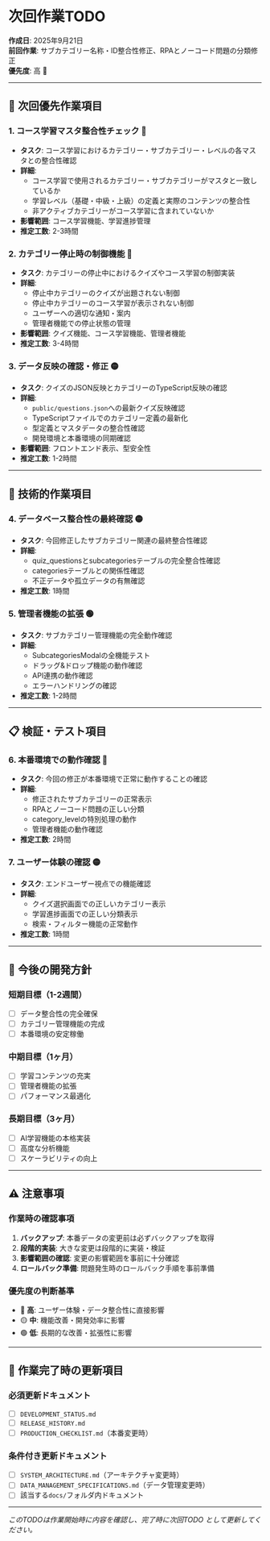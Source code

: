 # 次回作業TODO

**作成日**: 2025年9月21日  
**前回作業**: サブカテゴリー名称・ID整合性修正、RPAとノーコード問題の分類修正  
**優先度**: 高 🔴

---

## 🎯 **次回優先作業項目**

### **1. コース学習マスタ整合性チェック** 🔴
- **タスク**: コース学習におけるカテゴリー・サブカテゴリー・レベルの各マスタとの整合性確認
- **詳細**:
  - コース学習で使用されるカテゴリー・サブカテゴリーがマスタと一致しているか
  - 学習レベル（基礎・中級・上級）の定義と実際のコンテンツの整合性
  - 非アクティブカテゴリーがコース学習に含まれていないか
- **影響範囲**: コース学習機能、学習進捗管理
- **推定工数**: 2-3時間

### **2. カテゴリー停止時の制御機能** 🔴
- **タスク**: カテゴリーの停止中におけるクイズやコース学習の制御実装
- **詳細**:
  - 停止中カテゴリーのクイズが出題されない制御
  - 停止中カテゴリーのコース学習が表示されない制御
  - ユーザーへの適切な通知・案内
  - 管理者機能での停止状態の管理
- **影響範囲**: クイズ機能、コース学習機能、管理者機能
- **推定工数**: 3-4時間

### **3. データ反映の確認・修正** 🟡
- **タスク**: クイズのJSON反映とカテゴリーのTypeScript反映の確認
- **詳細**:
  - `public/questions.json`への最新クイズ反映確認
  - TypeScriptファイルでのカテゴリー定義の最新化
  - 型定義とマスタデータの整合性確認
  - 開発環境と本番環境の同期確認
- **影響範囲**: フロントエンド表示、型安全性
- **推定工数**: 1-2時間

---

## 🔧 **技術的作業項目**

### **4. データベース整合性の最終確認** 🟡
- **タスク**: 今回修正したサブカテゴリー関連の最終整合性確認
- **詳細**:
  - quiz_questionsとsubcategoriesテーブルの完全整合性確認
  - categoriesテーブルとの関係性確認
  - 不正データや孤立データの有無確認
- **推定工数**: 1時間

### **5. 管理者機能の拡張** 🟢
- **タスク**: サブカテゴリー管理機能の完全動作確認
- **詳細**:
  - SubcategoriesModalの全機能テスト
  - ドラッグ&ドロップ機能の動作確認
  - API連携の動作確認
  - エラーハンドリングの確認
- **推定工数**: 1-2時間

---

## 📋 **検証・テスト項目**

### **6. 本番環境での動作確認** 🔴
- **タスク**: 今回の修正が本番環境で正常に動作することの確認
- **詳細**:
  - 修正されたサブカテゴリーの正常表示
  - RPAとノーコード問題の正しい分類
  - category_levelの特別処理の動作
  - 管理者機能の動作確認
- **推定工数**: 2時間

### **7. ユーザー体験の確認** 🟡
- **タスク**: エンドユーザー視点での機能確認
- **詳細**:
  - クイズ選択画面での正しいカテゴリー表示
  - 学習進捗画面での正しい分類表示
  - 検索・フィルター機能の正常動作
- **推定工数**: 1時間

---

## 🚀 **今後の開発方針**

### **短期目標（1-2週間）**
- [ ] データ整合性の完全確保
- [ ] カテゴリー管理機能の完成
- [ ] 本番環境の安定稼働

### **中期目標（1ヶ月）**
- [ ] 学習コンテンツの充実
- [ ] 管理者機能の拡張
- [ ] パフォーマンス最適化

### **長期目標（3ヶ月）**
- [ ] AI学習機能の本格実装
- [ ] 高度な分析機能
- [ ] スケーラビリティの向上

---

## ⚠️ **注意事項**

### **作業時の確認事項**
1. **バックアップ**: 本番データの変更前は必ずバックアップを取得
2. **段階的実装**: 大きな変更は段階的に実装・検証
3. **影響範囲の確認**: 変更の影響範囲を事前に十分確認
4. **ロールバック準備**: 問題発生時のロールバック手順を事前準備

### **優先度の判断基準**
- 🔴 **高**: ユーザー体験・データ整合性に直接影響
- 🟡 **中**: 機能改善・開発効率に影響
- 🟢 **低**: 長期的な改善・拡張性に影響

---

## 📝 **作業完了時の更新項目**

### **必須更新ドキュメント**
- [ ] `DEVELOPMENT_STATUS.md`
- [ ] `RELEASE_HISTORY.md`
- [ ] `PRODUCTION_CHECKLIST.md`（本番変更時）

### **条件付き更新ドキュメント**
- [ ] `SYSTEM_ARCHITECTURE.md`（アーキテクチャ変更時）
- [ ] `DATA_MANAGEMENT_SPECIFICATIONS.md`（データ管理変更時）
- [ ] 該当する`docs/`フォルダ内ドキュメント

---

*このTODOは作業開始時に内容を確認し、完了時に次回TODO として更新してください。*